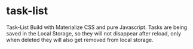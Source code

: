 # task-list
Task-List 
Build with Materialize CSS and pure Javascript.
Tasks are being saved in the Local Storage, so they will not disappear after reload, only when deleted they will also get removed from local storage.
